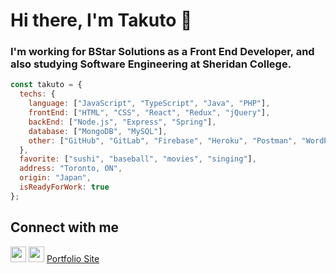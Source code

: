 # Hi there, I'm Takuto 👋
### I'm working for BStar Solutions as a Front End Developer, and also studying Software Engineering at Sheridan College.

```javascript
const takuto = {
  techs: {
    language: ["JavaScript", "TypeScript", "Java", "PHP"],
    frontEnd: ["HTML", "CSS", "React", "Redux", "jQuery"],
    backEnd: ["Node.js", "Express", "Spring"],
    database: ["MongoDB", "MySQL"],
    other: ["GitHub", "GitLab", "Firebase", "Heroku", "Postman", "WordPress"]
  },
  favorite: ["sushi", "baseball", "movies", "singing"],
  address: "Toronto, ON",
  origin: "Japan",
  isReadyForWork: true
};
```

## Connect with me
[<img src="https://img.shields.io/badge/LinkedIn-2867B2?style=flat-square&logo=linkedin&labelColor=2867B2" height="25" />](https://www.linkedin.com/in/takuto-okamoto/)
[<img src="https://img.shields.io/badge/Email-BB001B?style=flat-square&logo=gmail&labelColor=BB001B&logoColor=white" height="25" />](mailto:takutookamoto0427@gmail.com)
[Portfolio Site](https://developertakuto.com/)
